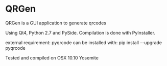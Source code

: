 # QRGen
QRGen is a GUI application to generate qrcodes

Using Qt4, Python 2.7 and PySide. Compilation is done with PyInstaller.

external requirement: pyqrcode
can be installed with: pip install --upgrade pyqrcode

Tested and compiled on OSX 10.10 Yosemite
